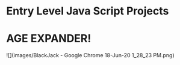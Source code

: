 # Entry Level Java Script Projects  
# AGE EXPANDER!
![](images/BlackJack - Google Chrome 18-Jun-20 1_28_23 PM.png)
